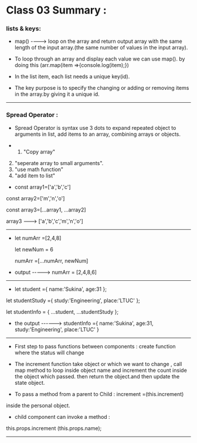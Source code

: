 # Class 03 Summary :

### lists & keys:

* map() ----> loop on the array and return output array with the same length of the input array.(the same number of values in the input array).

* To loop through an array and display each value we can use map().
by doing this (arr.map(item =>{console.log(item);})

* In the list item, each list needs a unique key(id).

* The key purpose is to specify the changing or adding or removing items in the array.by giving it a unique id.

**********************************************************************************************************************

### Spread Operator :

* Spread Operator is syntax use 3 dots to expand repeated object to arguments in list, add items to an array, combining arrays or objects.

* 1. "Copy array"
2. "seperate array to small arguments".
3. "use math function"
4. "add item to list"

* const array1=['a','b','c']

const array2=['m','n','o']

const array3=[...array1, ...array2]

array3 ---> ['a','b','c','m','n','o']

*************************************************************************************************

* let numArr =[2,4,8]

   let newNum = 6

   numArr =[...numArr, newNum]

* output -----> numArr = [2,4,8,6]

**************************************************************************************************
* let student ={
    name:'Sukina',
    age:31
};

let studentStudy ={
    study:'Engineering',
    place:'LTUC'
};

let studentInfo = {
    ...student,
    ...studentStudy
};

 * the output ------> studentInfo ={
     name:'Sukina',
    age:31,
    study:'Engineering',
    place:'LTUC'
 }

****************************************************

* First step to pass functions between components :
  create function 
where the status will change 

* The increment function take object or which we want to change , call map method to loop inside object name and increment the count inside the object which passed.
then return the object.and then update the state object.

* To pass a method from a parent to Child :
increment =(this.increment)

inside the personal object.



* child component can invoke a method :

this.props.increment (this.props.name);

****************************************************************************************************

